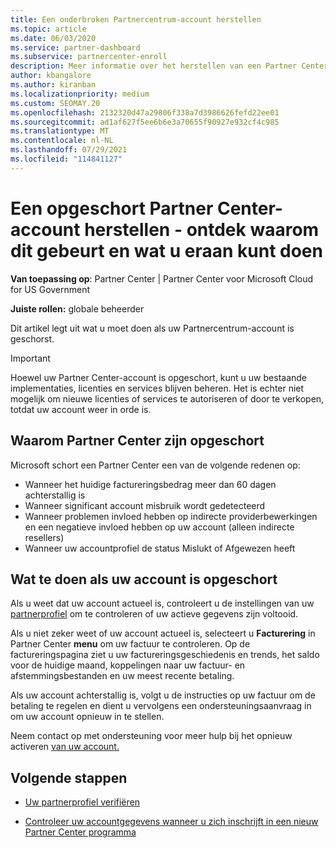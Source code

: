 ```yaml
---
title: Een onderbroken Partnercentrum-account herstellen
ms.topic: article
ms.date: 06/03/2020
ms.service: partner-dashboard
ms.subservice: partnercenter-enroll
description: Meer informatie over het herstellen van een Partner Center account, waarom de opzegging van het partneraccount vindt plaats en hoe u uw account kunt gebruiken tijdens de opzegging.
author: kbangalore
ms.author: kiranban
ms.localizationpriority: medium
ms.custom: SEOMAY.20
ms.openlocfilehash: 2132320d47a29806f338a7d3986626fefd22ee01
ms.sourcegitcommit: ad1af627f5ee6b6e3a70655f90927e932cf4c985
ms.translationtype: MT
ms.contentlocale: nl-NL
ms.lasthandoff: 07/29/2021
ms.locfileid: "114841127"
---
```

# <a name="restore-a-suspended-partner-center-account---learn-why-it-happens-and-what-to-do-about-it"></a>Een opgeschort Partner Center-account herstellen - ontdek waarom dit gebeurt en wat u eraan kunt doen

**Van toepassing op**: Partner Center | Partner Center voor Microsoft Cloud for US Government

**Juiste rollen:** globale beheerder

Dit artikel legt uit wat u moet doen als uw Partnercentrum-account is geschorst.

> [!IMPORTANT]  
> Hoewel uw Partner Center-account is opgeschort, kunt u uw bestaande implementaties, licenties en services blijven beheren. Het is echter niet mogelijk om nieuwe licenties of services te autoriseren of door te verkopen, totdat uw account weer in orde is.

## <a name="why-partner-center-accounts-are-suspended"></a>Waarom Partner Center zijn opgeschort

Microsoft schort een Partner Center een van de volgende redenen op:

- Wanneer het huidige factureringsbedrag meer dan 60 dagen achterstallig is
- Wanneer significant account misbruik wordt gedetecteerd
- Wanneer problemen invloed hebben op indirecte providerbewerkingen en een negatieve invloed hebben op uw account (alleen indirecte resellers)
- Wanneer uw accountprofiel de status Mislukt of Afgewezen heeft

## <a name="what-to-do-if-your-account-is-suspended"></a>Wat te doen als uw account is opgeschort

Als u weet dat uw account actueel is, controleert u de instellingen van uw [partnerprofiel](https://partner.microsoft.com/pcv/accountsettings/partnerprofile) om te controleren of uw actieve gegevens zijn voltooid. 

Als u niet zeker weet of uw account actueel is, selecteert u **Facturering** in Partner Center **menu** om uw factuur te controleren. Op de factureringspagina ziet u uw factureringsgeschiedenis en trends, het saldo voor de huidige maand, koppelingen naar uw factuur- en afstemmingsbestanden en uw meest recente betaling.

Als uw account achterstallig is, volgt u de instructies op uw factuur om de betaling te regelen en dient u vervolgens een ondersteuningsaanvraag in om uw account opnieuw in te stellen. 

Neem contact op met ondersteuning voor meer hulp bij het opnieuw activeren [van uw account.](https://partner.microsoft.com/dashboard/support/csp/servicerequests/create)

## <a name="next-steps"></a>Volgende stappen

- [Uw partnerprofiel verifiëren](update-your-partner-profile.md)

- [Controleer uw accountgegevens wanneer u zich inschrijft in een nieuw Partner Center programma](verification-responses.md)

